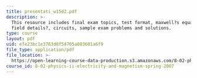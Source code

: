 ```yaml
---
title: presentati_w15d2.pdf
description: >-
  This resource includes final exam topics, test format, maxwell?s equations, EM
  field details?, circuits, sample exam problems and solutions.
type: course
layout: pdf
uid: efe23bc1e3763d8f54705a003601a6f9
file_type: application/pdf
file_location: >-
  https://open-learning-course-data-production.s3.amazonaws.com/8-02-physics-ii-electricity-and-magnetism-spring-2007/efe23bc1e3763d8f54705a003601a6f9_presentati_w15d2.pdf
course_id: 8-02-physics-ii-electricity-and-magnetism-spring-2007
---
```

